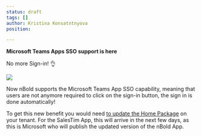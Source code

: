 ```yaml
---
status: draft
tags: []
author: Kristina Konsatntnyova
position: 

---
```

**Microsoft Teams Apps SSO support is here**

No more Sign-in! 👌

![](https://downloads.intercomcdn.com/i/o/295814900/e96a5f656fdf9a36c6b33726/Teams+App+SSO+v3.gif)

Now nBold supports the Microsoft Teams App SSO capability, meaning that users are not anymore required to click on the sign-in button, the sign in is done automatically!

To get this new benefit you would need [to update the Home Package](https://help.salestim.com/en/articles/3618052-update-app-packages) on your tenant. For the SalesTim App, this will arrive in the next few days, as this is Microsoft who will publish the updated version of the nBold App.
